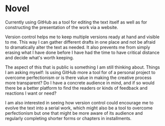 # Novel

Currently using GitHub as a tool for editing the text itself as well as for constructing the presentation of the work via a website. 

Version control helps me to keep multiple versions ready at hand and visible to me. This way I can gather different drafts in one place and not be afraid to dramatically alter the text as needed. It also prevents me from simply erasing what I have done before I have had the time to have critical distance and decide what's worth keeping.

The aspect of this that is public is something I am still thinking about. Things I am asking myself: Is using GitHub more a tool for of a personal project to overcome perfectionism or is there value in making the creative process more transparent? Do I have a concrete audience in mind, and if so would there be a better platform to find the readers or kinds of feedback and reactions I want or need?

I am also interested in seeing how version control could encourage me to evolve the text into a serial work, which might also be a tool to overcome perfectionism but one that might be more aware of its audience and regularly completing shorter forms or chapters in installments.




			

